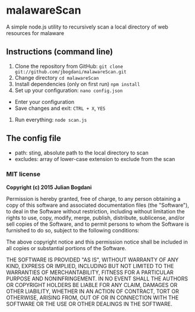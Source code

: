 # malawareScan
A simple node.js utility to recursively scan a local directory of web resources for malaware

## Instructions (command line)
1. Clone the repository from GitHub: `git clone git://github.com/jbogdani/malawareScan.git`
1. Change directory `cd malawareScan`
1. Install dependencies (only on first run) `npm install`
1. Set up your configuration: `nano config.json`
  * Enter your configuration
  * Save changes and exit: `CTRL + X`, `YES`
1. Run everything: `node scan.js`

## The config file
* path: sting, absolute path to the local directory to scan
* excludes: array of lower-case extension to exclude from the scan



### MIT license
**Copyright (c) 2015 Julian Bogdani**

Permission is hereby granted, free of charge, to any person obtaining a copy
of this software and associated documentation files (the "Software"), to deal
in the Software without restriction, including without limitation the rights
to use, copy, modify, merge, publish, distribute, sublicense, and/or sell
copies of the Software, and to permit persons to whom the Software is
furnished to do so, subject to the following conditions:

The above copyright notice and this permission notice shall be included in all
copies or substantial portions of the Software.

THE SOFTWARE IS PROVIDED "AS IS", WITHOUT WARRANTY OF ANY KIND, EXPRESS OR
IMPLIED, INCLUDING BUT NOT LIMITED TO THE WARRANTIES OF MERCHANTABILITY,
FITNESS FOR A PARTICULAR PURPOSE AND NONINFRINGEMENT.  IN NO EVENT SHALL THE
AUTHORS OR COPYRIGHT HOLDERS BE LIABLE FOR ANY CLAIM, DAMAGES OR OTHER
LIABILITY, WHETHER IN AN ACTION OF CONTRACT, TORT OR OTHERWISE, ARISING FROM,
OUT OF OR IN CONNECTION WITH THE SOFTWARE OR THE USE OR OTHER DEALINGS IN
THE SOFTWARE.
